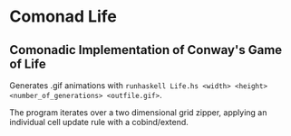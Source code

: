 # Comonad Life
## Comonadic Implementation of Conway's Game of Life

Generates .gif animations with
`runhaskell Life.hs <width> <height> <number_of_generations> <outfile.gif>`.

The program iterates over a two dimensional grid zipper, applying an individual
cell update rule with a cobind/extend.
